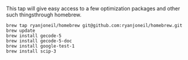 This tap will give easy access to a few optimization packages and other such thingsthrough homebrew.

```
brew tap ryanjoneil/homebrew git@github.com:ryanjoneil/homebrew.git
brew update
brew install gecode-5
brew install gecode-5-doc
brew install google-test-1
brew install scip-3
```
